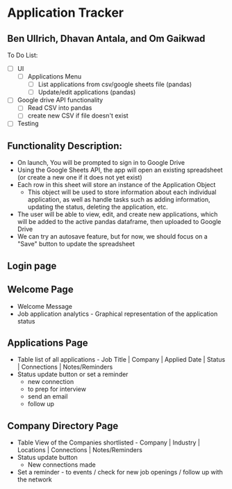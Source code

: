 # Application Tracker
## Ben Ullrich, Dhavan Antala, and Om Gaikwad

To Do List:
- [ ] UI
  - [ ] Applications Menu
    - [ ] List applications from csv/google sheets file (pandas)
    - [ ] Update/edit applications (pandas)
- [ ] Google drive API functionality
  - [ ] Read CSV into pandas
  - [ ] create new CSV if file doesn't exist
- [ ] Testing

## Functionality Description:
- On launch, You will be prompted to sign in to Google Drive
- Using the Google Sheets API, the app will open an existing spreadsheet (or create a new one if it does not yet exist)
- Each row in this sheet will store an instance of the Application Object
  - This object will be used to store information about each individual application, as well as handle tasks such as adding information, updating the status, deleting the application, etc.
- The user will be able to view, edit, and create new applications, which will be added to the active pandas dataframe, then uploaded to Google Drive
- We can try an autosave feature, but for now, we should focus on a "Save" button to update the spreadsheet

## Login page

## Welcome Page
- Welcome Message
- Job application analytics - Graphical representation of the application status

## Applications Page
- Table list of all applications - Job Title | Company | Applied Date | Status | Connections | Notes/Reminders
- Status update button or set a reminder
  - new connection
  - to prep for interview
  - send an email
  - follow up
    

## Company Directory Page
- Table View of the Companies shortlisted - Company | Industry | Locations | Connections | Notes/Reminders
- Status update button
  - New connections made
- Set a reminder - to events / check  for new job openings / follow up with the network 


